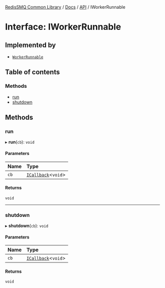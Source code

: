 [RedisSMQ Common Library](../../../README.md) / [Docs](../../README.md) / [API](../README.md) / IWorkerRunnable

# Interface: IWorkerRunnable

## Implemented by

- [`WorkerRunnable`](../classes/WorkerRunnable.md)

## Table of contents

### Methods

- [run](IWorkerRunnable.md#run)
- [shutdown](IWorkerRunnable.md#shutdown)

## Methods

### run

▸ **run**(`cb`): `void`

#### Parameters

| Name | Type |
| :------ | :------ |
| `cb` | [`ICallback`](ICallback.md)\<`void`\> |

#### Returns

`void`

___

### shutdown

▸ **shutdown**(`cb`): `void`

#### Parameters

| Name | Type |
| :------ | :------ |
| `cb` | [`ICallback`](ICallback.md)\<`void`\> |

#### Returns

`void`
